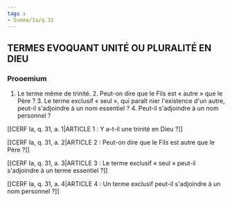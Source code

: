```yaml
---
tags : 
- Summa/Ia/q.31
---
```


## TERMES EVOQUANT UNITÉ OU PLURALITÉ EN DIEU

### Prooemium

1. Le terme même de trinité. 2. Peut-on dire que le Fils est « autre » que le Père ? 3. Le terme exclusif « seul », qui paraît nier l'existence d'un autre, peut-il s'adjoindre à un nom essentiel ? 4. Peut-il s'adjoindre à un nom personnel ? 

[[CERF Ia, q. 31, a. 1|ARTICLE 1 : Y a-t-il une trinité en Dieu ?]]

[[CERF Ia, q. 31, a. 2|ARTICLE 2 : Peut-on dire que le Fils est autre que le Père ?]]

[[CERF Ia, q. 31, a. 3|ARTICLE 3 : Le terme exclusif « seul » peut-il s'adjoindre à un terme essentiel ?]]

[[CERF Ia, q. 31, a. 4|ARTICLE 4 : Un terme exclusif peut-il s'adjoindre à un nom personnel ?]]

